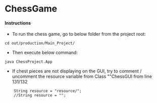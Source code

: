 # ChessGame



#### Instructions

 - To run the chess game, go to below folder from the project root:

````
cd out/production/Main_Project/
````

- Then execute below command:

````
java ChessProject.App
````


- If chest pieces are not displaying on the GUI, try to comment / uncomment the resource variable from Class ""ChessGUI
from line 131/132

`````
    String resource = "resource/";
    //String resource = "";
`````